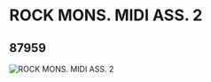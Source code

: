 # ROCK MONS. MIDI ASS. 2
## 87959
![ROCK MONS. MIDI ASS. 2](https://lc-www-live-s.legocdn.com/media/bricks/5/2/4579178.jpg)